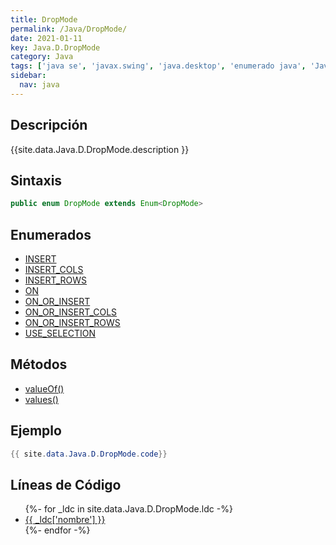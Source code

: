 ```yaml
---
title: DropMode
permalink: /Java/DropMode/
date: 2021-01-11
key: Java.D.DropMode
category: Java
tags: ['java se', 'javax.swing', 'java.desktop', 'enumerado java', 'Java 1.6']
sidebar: 
  nav: java
---
```


## Descripción
{{site.data.Java.D.DropMode.description }}

## Sintaxis
~~~java
public enum DropMode extends Enum<DropMode>
~~~

## Enumerados
* [INSERT](/Java/DropMode/INSERT/)
* [INSERT_COLS](/Java/DropMode/INSERT_COLS/)
* [INSERT_ROWS](/Java/DropMode/INSERT_ROWS/)
* [ON](/Java/DropMode/ON/)
* [ON_OR_INSERT](/Java/DropMode/ON_OR_INSERT/)
* [ON_OR_INSERT_COLS](/Java/DropMode/ON_OR_INSERT_COLS/)
* [ON_OR_INSERT_ROWS](/Java/DropMode/ON_OR_INSERT_ROWS/)
* [USE_SELECTION](/Java/DropMode/USE_SELECTION/)

## Métodos
* [valueOf()](/Java/DropMode/valueOf/)
* [values()](/Java/DropMode/values/)

## Ejemplo
~~~java
{{ site.data.Java.D.DropMode.code}}
~~~

## Líneas de Código
<ul>
{%- for _ldc in site.data.Java.D.DropMode.ldc -%}
   <li>
       <a href="{{_ldc['url'] }}">{{ _ldc['nombre'] }}</a>
   </li>
{%- endfor -%}
</ul>
